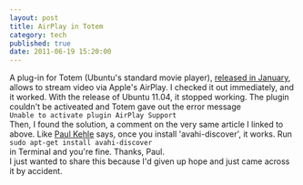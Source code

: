 ```yaml
---
layout: post
title: AirPlay in Totem
category: tech
published: true
date: 2011-06-19 15:20:00
---
```

A plug-in for Totem (Ubuntu's standard movie player), [released in January](http://www.omgubuntu.co.uk/2011/01/airplay-video-playback-comes-to-totem/), allows to stream video via Apple's AirPlay. I checked it out immediately, and it worked. With the release of Ubuntu 11.04, it stopped working. The plugin couldn't be activeated and Totem gave out the error message  
	`Unable to activate plugin AirPlay Support`  
Then, I found the solution, a comment on the very same article I linked to above. Like [Paul Kehle](https://twitter.com/#!/pgkehle) says, once you install 'avahi-discover', it works. Run  
	`sudo apt-get install avahi-discover`  
in Terminal and you're fine. Thanks, Paul.  
I just wanted to share this because I'd given up hope and just came across it by accident. 
